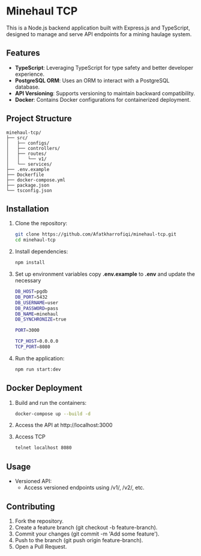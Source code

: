 # Minehaul TCP

This is a Node.js backend application built with Express.js and TypeScript, designed to manage and serve API endpoints for a mining haulage system.

## Features

- **TypeScript**: Leveraging TypeScript for type safety and better developer experience.
- **PostgreSQL ORM**: Uses an ORM to interact with a PostgreSQL database.
- **API Versioning**: Supports versioning to maintain backward compatibility.
- **Docker**: Contains Docker configurations for containerized deployment.

## Project Structure

    minehaul-tcp/
    ├── src/
    │   ├── configs/
    │   ├── controllers/
    │   ├── routes/
    │   │   └── v1/
    │   └── services/
    ├── .env.example
    ├── Dockerfile
    ├── docker-compose.yml
    ├── package.json
    └── tsconfig.json

## Installation

1. Clone the repository:
   ```bash
   git clone https://github.com/Afatkharrofiqi/minehaul-tcp.git
   cd minehaul-tcp
   ```

2. Install dependencies:
    ```bash
    npm install
    ```

3. Set up environment variables copy **.env.example** to **.env** and update the necessary
    ```bash
    DB_HOST=pgdb
    DB_PORT=5432
    DB_USERNAME=user
    DB_PASSWORD=pass
    DB_NAME=minehaul
    DB_SYNCHRONIZE=true

    PORT=3000

    TCP_HOST=0.0.0.0
    TCP_PORT=8080
    ```

4. Run the application:
    ```bash
    npm run start:dev 
    ```

## Docker Deployment

1. Build and run the containers:
   ```bash
   docker-compose up --build -d
   ```

2. Access the API at http://localhost:3000

3. Access TCP 
   ```bash
   telnet localhost 8080
   ```

## Usage

- Versioned API:
    - Access versioned endpoints using /v1/, /v2/, etc.

## Contributing
1. Fork the repository.
2. Create a feature branch (git checkout -b feature-branch).
3. Commit your changes (git commit -m 'Add some feature').
4. Push to the branch (git push origin feature-branch).
5. Open a Pull Request.